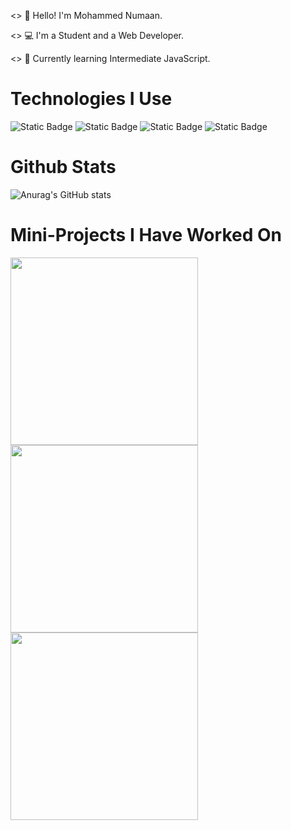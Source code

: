 <> 👋 Hello! I'm Mohammed Numaan.

<> 💻 I'm a Student and a Web Developer.

<> 📖 Currently learning Intermediate JavaScript.

# Technologies I Use

![Static Badge](https://img.shields.io/badge/HTML5-label?style=for-the-badge&logo=html5&logoColor=white&labelColor=%23E34F26&color=%23E34F26)
![Static Badge](https://img.shields.io/badge/CSS3-label?style=for-the-badge&logo=css3&logoColor=white&labelColor=%231572B6&color=%231572B6)
![Static Badge](https://img.shields.io/badge/JavaScript-label?style=for-the-badge&logo=javascript&logoColor=%23F7DF1E&labelColor=%23242124&color=%23242124)
![Static Badge](https://img.shields.io/badge/-Webpack?style=for-the-badge&logo=webpack&label=Webpack&labelColor=black&color=%238DD6F9)


# Github Stats

![Anurag's GitHub stats](https://github-readme-stats.vercel.app/api?username=mohammednumaan&show_icons=true&theme=dark)

# Mini-Projects I Have Worked On

<img src='https://github.com/mohammednumaan/mohammednumaan/assets/138296610/50cb9792-86fa-4ffe-a911-14becdd9a573' width='300'>

<img src='https://github.com/mohammednumaan/mohammednumaan/assets/138296610/960c3e28-ed19-435b-b1ad-9dc59fa62448' width='300'>

<img src='https://github.com/mohammednumaan/mohammednumaan/assets/138296610/90fab5be-489f-4445-a5b2-5d6a82f5b62a' width='300'>
















